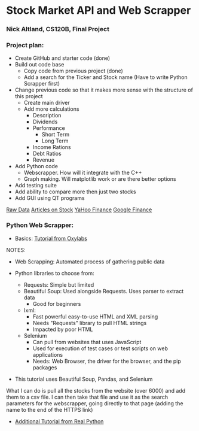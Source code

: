 # Stock Market API and Web Scrapper

### Nick Altland, CS120B, Final Project

### Project plan:

- Create GitHub and starter code (done)
- Build out code base
    - Copy code from previous project (done)
    - Add a search for the Ticker and Stock name (Have to write Python Scrapper first)
- Change previous code so that it makes more sense with the structure of this project
    - Create main driver
    - Add more calculations
      - Description
      - Dividends
      - Performance
        - Short Term
        - Long Term
      - Income Rations
      - Debt Ratios
      - Revenue
- Add Python code
    - Webscrapper. How will it integrate with the C++
    - Graph making. Will matplotlib work or are there better options
- Add testing suite
- Add ability to compare more then just two stocks
- Add GUI using QT programs

[Raw Data](https://www.macrotrends.net/stocks/stock-screener)
[Articles on Stock](https://www.morningstar.com/stocks)
[YaHoo Finance](https://finance.yahoo.com)
[Google Finance](https://www.google.com/finance/?hl=en)

### Python Web Scrapper:

- Basics: [Tutorial from Oxylabs](https://oxylabs.io/blog/python-web-scraping)

NOTES:
- Web Scrapping: Automated process of gathering public data
- Python libraries to choose from:
  - Requests: Simple but limited
  - Beautiful Soup: Used alongside Requests. Uses parser to extract data
    - Good for beginners
  - Ixml:
    - Fast powerful easy-to-use HTML and XML parsing
    - Needs "Requests" library to pull HTML strings
    - Impacted by poor HTML
  - Selenium
    - Can pull from websites that uses JavaScript
    - Used for execution of test cases or test scripts on web applications
    - Needs: Web Browser, the driver for the browser, and the pip packages
  
- This tutorial uses Beautiful Soup, Pandas, and Selenium

What I can do is pull all the stocks from the website (over 6000) and add them to a csv file. 
I can then take that file and use it as the search parameters for the webscrapper,
going directly to that page (adding the name to the end of the HTTPS link)

- [Additional Tutorial from Real Python](https://realpython.com/python-web-scraping-practical-introduction/)